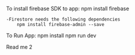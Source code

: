 To install firebase SDK to app:
    npm install firebase

    -Firestore needs the following dependencies
        npm install firebase-admin --save


To Run App:
npm install
npm run dev

Read me 2